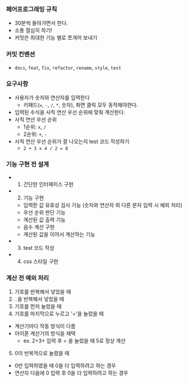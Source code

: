 ### 페어프로그래밍 규칙

- 30분씩 돌아가면서 한다.
- 소통 열심히 하기!
- 커밋은 최대한 기능 별로 쪼개어 보내기

### 커밋 컨벤션

- `docs`, `feat`, `fix`, `refactor`, `rename`, `style`, `test`

### 요구사항

- 사용자가 숫자와 연산자를 입력한다
  - 키패드(`=`, `-`, `/`, `*`, 숫자), 화면 클릭 모두 동작해야한다.
- 입력된 수식을 사칙 연산 우선 순위에 맞춰 계산한다.
- 사칙 연산 우선 순위
  - 1순위: `x`, `/`
  - 2순위: `+`, `-`
- 사칙 연산 우선 순위가 잘 나오는지 test 코드 작성하기
  - `2 + 3 x 4 / 2 = 8`

### 기능 구현 전 설계

- 1. 간단한 인터페이스 구현
- 2. 기능 구현
  - 입력한 값 유효성 검사 기능 (숫자와 연산자 외 다른 문자 입력 시 예외 처리)
  - 우선 순위 판단 기능
  - 계산된 값 출력 기능
  - 음수 계산 구현
  - 계산된 값을 이어서 계산하는 기능
- 3. test 코드 작성
- 4. css 스타일 구현

### 계산 전 예외 처리

1. 기호를 반복해서 넣었을 때
2. `.`을 반복해서 넣었을 때
3. 기호를 먼저 눌렀을 때
4. 기호를 마지막으로 누르고 '='을 눌렀을 때
  - 계산기마다 작동 방식이 다름
  - 아이폰 계산기의 방식을 채택
    - ex. 2+3+ 입력 후 = 을 눌렀을 때 5로 정상 계산
5. 0이 반복적으로 눌렸을 때
  - 0만 입력하였을 때 0을 더 입력하려고 하는 경우
  - 연산자 다음에 0 입력 후 0을 더 입력하려고 하는 경우
